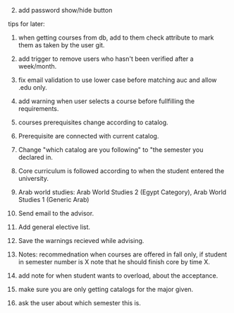 2. add password show/hide button

tips for later:

1. when getting courses from db, add to them check attribute to mark them as taken by the user
   git.
2. add trigger to remove users who hasn't been verified after a week/month.
3. fix email validation to use lower case before matching auc and allow .edu only.
4. add warning when user selects a course before fullfilling the requirements.
5. courses prerequisites change according to catalog.

6. Prerequisite are connected with current catalog.
7. Change "which catalog are you following" to "the semester you declared in.
8. Core curriculum is followed according to when the student entered the university.
9. Arab world studies: Arab World Studies 2 (Egypt Category), Arab World Studies 1 (Generic Arab)
10. Send email to the advisor.
11. Add general elective list.
12. Save the warnings recieved while advising.
13. Notes: recommednation when courses are offered in fall only, if student in semester number is X note that he should finish core by time X.
14. add note for when student wants to overload, about the acceptance.

15. make sure you are only getting catalogs for the major given.
16. ask the user about which semester this is.
